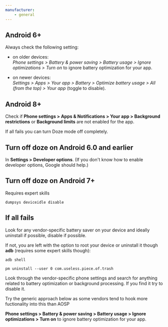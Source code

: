 ```yaml
---
manufacturer:
    - general
---
```


 ## Android 6+

  Always check the following setting:

  - on older devices:<br>
  _Phone settings > Battery & power saving > Battery usage > Ignore optimizations > Turn on_ to ignore battery optimization for your app.

  - on newer devices:<br>
  _Settings > Apps > Your app > Battery > Optimize battery usage > All (from the top) > Your app_ (toggle to disable).

  ## Android 8+

  Check if **Phone settings > Apps & Notifications > Your app > Background restrictions** or **Background limits** are not enabled for the app.

  If all fails you can turn Doze mode off completely.

  ## Turn off doze on Android 6.0 and earlier

  In **Settings > Developer options**. (If you don't know how to enable developer options, Google should help.)

  ## Turn off doze on Android 7+

  Requires expert skills

  `dumpsys deviceidle disable`

  ## If all fails

  Look for any vendor-specific battery saver on your device and ideally uninstall if possible, disable if possible.


  If not, you are left with the option to root your device or uninstall it though **adb** (requires some expert skills though):

  `adb shell`

  `pm uninstall --user 0 com.useless.piece.of.trash`


  Look through the vendor-specific phone settings and search for anything related to battery optimization or background processing.
  If you find it try to disable it.


  Try the generic approach below as some vendors tend to hook more fuctionality into this than AOSP


  **Phone settings > Battery & power saving > Battery usage > Ignore optimizations > Turn on** to ignore battery optimization for your app.
